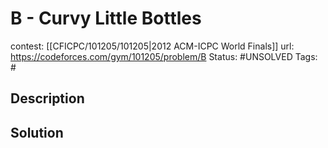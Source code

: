 # B - Curvy Little Bottles

contest: [[CFICPC/101205/101205|2012 ACM-ICPC World Finals]]
url: https://codeforces.com/gym/101205/problem/B
Status: #UNSOLVED
Tags: #

## Description

## Solution

